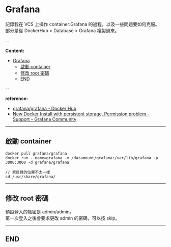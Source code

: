 # Grafana

記錄我在 VCS 上操作 container:Grafana 的過程，以及一些問題要如何克服。  
部分是從 DockerHub > Database > Grafana 複製過來。

--

**Content:**

<!-- TOC -->

- [Grafana](#grafana)
  - [啟動 container](#啟動-container)
  - [修改 root 密碼](#修改-root-密碼)
  - [END](#end)

<!-- /TOC -->

--

**reference:**

- [grafana/grafana - Docker Hub](https://hub.docker.com/r/grafana/grafana)
- [New Docker Install with persistent storage, Permission problem - Support - Grafana Community](https://community.grafana.com/t/new-docker-install-with-persistent-storage-permission-problem/10896/3)

---

## 啟動 container

```{bash}
docker pull grafana/grafana
docker run --name=grafana -v /datamount/grafana:/var/lib/grafana -p 3000:3000 -d grafana/grafana

// 家目錄的位置不太一樣
cd /usr/share/grafana/
```

---

## 修改 root 密碼

預設登入的帳密是 admin/admin。  
第一次登入之後會要求更改 admin 的密碼，可以按 skip。

---

## END
